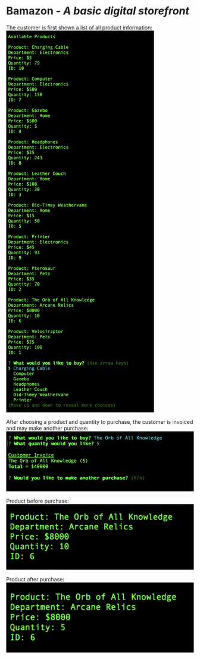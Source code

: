 # Bamazon - _A basic digital storefront_

The customer is first shown a list of all product information:
![Initial View](images/initialview.png)

After choosing a product and quantity to purchase, the customer is invoiced and may make another purchase:
![Customer Interaction](images/customerinteraction.png)

Product before purchase:
![Product Before Purchase](images/productbeforepurchase.png)

Product after purchase:  
![Product after Purchase](images/productafterpurchase.png)
